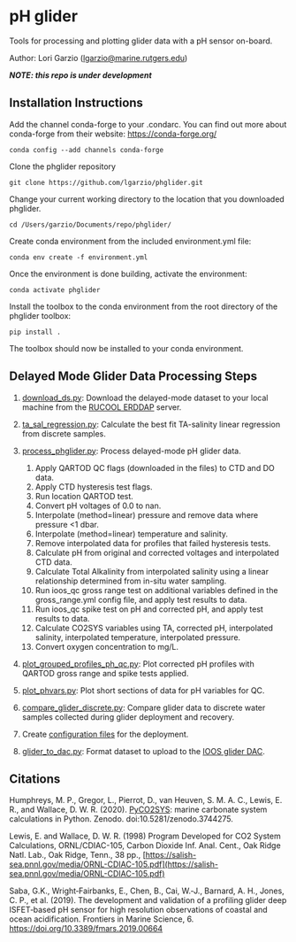 # pH glider

Tools for processing and plotting glider data with a pH sensor on-board.

Author: Lori Garzio (lgarzio@marine.rutgers.edu)

**_NOTE: this repo is under development_**

## Installation Instructions
Add the channel conda-forge to your .condarc. You can find out more about conda-forge from their website: https://conda-forge.org/

`conda config --add channels conda-forge`

Clone the phglider repository

`git clone https://github.com/lgarzio/phglider.git`

Change your current working directory to the location that you downloaded phglider. 

`cd /Users/garzio/Documents/repo/phglider/`

Create conda environment from the included environment.yml file:

`conda env create -f environment.yml`

Once the environment is done building, activate the environment:

`conda activate phglider`

Install the toolbox to the conda environment from the root directory of the phglider toolbox:

`pip install .`

The toolbox should now be installed to your conda environment.

## Delayed Mode Glider Data Processing Steps
1. [download_ds.py](https://github.com/lgarzio/phglider/blob/master/delayed_analysis/download_ds.py): Download the delayed-mode dataset to your local machine from the [RUCOOL ERDDAP](http://slocum-data.marine.rutgers.edu/erddap/index.html) server.

2. [ta_sal_regression.py](https://github.com/lgarzio/phglider/blob/master/ta_equation/ta_sal_regression.py): Calculate the best fit TA-salinity linear regression from discrete samples.

3. [process_phglider.py](https://github.com/lgarzio/phglider/blob/master/delayed_analysis/process_phglider.py): Process delayed-mode pH glider data.
   1. Apply QARTOD QC flags (downloaded in the files) to CTD and DO data.
   2. Apply CTD hysteresis test flags.
   3. Run location QARTOD test.
   4. Convert pH voltages of 0.0 to nan.
   5. Interpolate (method=linear) pressure and remove data where pressure <1 dbar.
   6. Interpolate (method=linear) temperature and salinity.
   7. Remove interpolated data for profiles that failed hysteresis tests.
   8. Calculate pH from original and corrected voltages and interpolated CTD data.
   9. Calculate Total Alkalinity from interpolated salinity using a linear relationship determined from in-situ water sampling.
   10. Run ioos_qc gross range test on additional variables defined in the gross_range.yml config file, and apply test results to data.
   11. Run ioos_qc spike test on pH and corrected pH, and apply test results to data.
   12. Calculate CO2SYS variables using TA, corrected pH, interpolated salinity, interpolated temperature, interpolated pressure.
   13. Convert oxygen concentration to mg/L.

4. [plot_grouped_profiles_ph_qc.py](https://github.com/lgarzio/phglider/blob/master/plotting/plot_grouped_profiles_ph_qc.py): Plot corrected pH profiles with QARTOD gross range and spike tests applied.

5. [plot_phvars.py](https://github.com/lgarzio/phglider/blob/master/plotting/plot_phvars.py): Plot short sections of data for pH variables for QC.

6. [compare_glider_discrete.py](https://github.com/lgarzio/phglider/blob/master/delayed_analysis/compare_glider_discrete.py): Compare glider data to discrete water samples collected during glider deployment and recovery.

7. Create [configuration files](https://github.com/lgarzio/phglider/tree/master/config) for the deployment.

8. [glider_to_dac.py](https://github.com/lgarzio/phglider/blob/master/delayed_analysis/glider_to_dac.py): Format dataset to upload to the [IOOS glider DAC](https://gliders.ioos.us/).

## Citations
Humphreys, M. P., Gregor, L., Pierrot, D., van Heuven, S. M. A. C., Lewis, E. R., and Wallace, D. W. R. (2020). [PyCO2SYS](https://pypi.org/project/PyCO2SYS/): marine carbonate system calculations in Python. Zenodo. doi:10.5281/zenodo.3744275.

Lewis, E. and Wallace, D. W. R. (1998) Program Developed for CO2 System Calculations, ORNL/CDIAC-105, Carbon Dioxide Inf. Anal. Cent., Oak Ridge Natl. Lab., Oak Ridge, Tenn., 38 pp., [https://salish-sea.pnnl.gov/media/ORNL-CDIAC-105.pdf](https://salish-sea.pnnl.gov/media/ORNL-CDIAC-105.pdf)

Saba, G.K., Wright‐Fairbanks, E., Chen, B., Cai, W.‐J., Barnard, A. H., Jones, C. P., et al. (2019). The development and validation of a profiling glider deep ISFET‐based pH sensor for high resolution observations of coastal and ocean acidification. Frontiers in Marine Science, 6. https://doi.org/10.3389/fmars.2019.00664